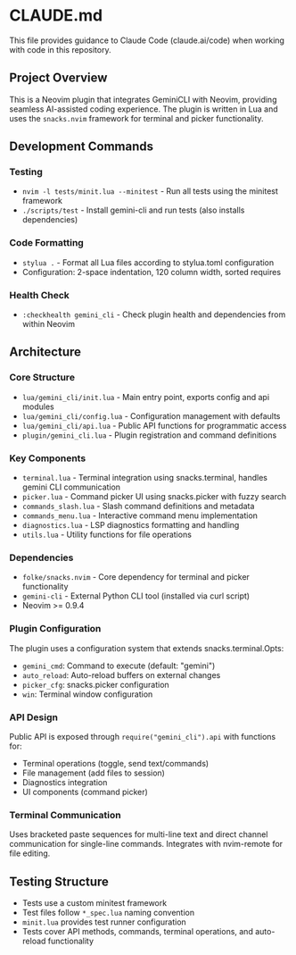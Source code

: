# CLAUDE.md

This file provides guidance to Claude Code (claude.ai/code) when working with code in this repository.

## Project Overview

This is a Neovim plugin that integrates GeminiCLI with Neovim, providing seamless AI-assisted coding experience. The plugin is written in Lua and uses the `snacks.nvim` framework for terminal and picker functionality.

## Development Commands

### Testing
- `nvim -l tests/minit.lua --minitest` - Run all tests using the minitest framework
- `./scripts/test` - Install gemini-cli and run tests (also installs dependencies)

### Code Formatting
- `stylua .` - Format all Lua files according to stylua.toml configuration
- Configuration: 2-space indentation, 120 column width, sorted requires

### Health Check
- `:checkhealth gemini_cli` - Check plugin health and dependencies from within Neovim

## Architecture

### Core Structure
- `lua/gemini_cli/init.lua` - Main entry point, exports config and api modules
- `lua/gemini_cli/config.lua` - Configuration management with defaults
- `lua/gemini_cli/api.lua` - Public API functions for programmatic access
- `plugin/gemini_cli.lua` - Plugin registration and command definitions

### Key Components
- `terminal.lua` - Terminal integration using snacks.terminal, handles gemini CLI communication
- `picker.lua` - Command picker UI using snacks.picker with fuzzy search
- `commands_slash.lua` - Slash command definitions and metadata
- `commands_menu.lua` - Interactive command menu implementation
- `diagnostics.lua` - LSP diagnostics formatting and handling
- `utils.lua` - Utility functions for file operations

### Dependencies
- `folke/snacks.nvim` - Core dependency for terminal and picker functionality
- `gemini-cli` - External Python CLI tool (installed via curl script)
- Neovim >= 0.9.4

### Plugin Configuration
The plugin uses a configuration system that extends snacks.terminal.Opts:
- `gemini_cmd`: Command to execute (default: "gemini")
- `auto_reload`: Auto-reload buffers on external changes
- `picker_cfg`: snacks.picker configuration
- `win`: Terminal window configuration

### API Design
Public API is exposed through `require("gemini_cli").api` with functions for:
- Terminal operations (toggle, send text/commands)
- File management (add files to session)
- Diagnostics integration
- UI components (command picker)

### Terminal Communication
Uses bracketed paste sequences for multi-line text and direct channel communication for single-line commands. Integrates with nvim-remote for file editing.

## Testing Structure
- Tests use a custom minitest framework
- Test files follow `*_spec.lua` naming convention
- `minit.lua` provides test runner configuration
- Tests cover API methods, commands, terminal operations, and auto-reload functionality
